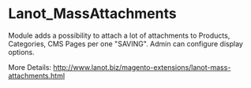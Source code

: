 # Lanot_MassAttachments

Module adds a possibility to attach a lot of attachments to Products, Categories, CMS Pages per one "SAVING".
Admin can configure display options.

More Details: http://www.lanot.biz/magento-extensions/lanot-mass-attachments.html